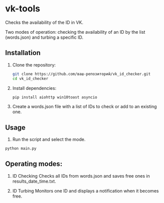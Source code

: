 # vk-tools
Checks the availability of the ID in VK.

Two modes of operation: checking the availability of an ID by the list (words.json) and turbing a specific ID.

## Installation
1. Clone the repository:
   ```bash
   git clone https://github.com/ваш-репозиторий/vk_id_checker.git
   cd vk_id_checker
2. Install dependencies:
   ```bash
   pip install aiohttp win10toast asyncio

3. Create a words.json file with a list of IDs to check or add to an existing one.

## Usage
1. Run the script and select the mode.
```bash
python main.py
```

## Operating modes:
1. ID Checking
Checks all IDs from words.json and saves free ones in results_date_time.txt.

2. ID Turbing
Monitors one ID and displays a notification when it becomes free.
